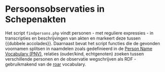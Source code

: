 # Persoonsobservaties in Schepenakten

Het script `findpersons.php` vindt personen - met reguliere expressies - in transcripties en beschrijvingen van akten en markeert deze tussen {{dubbele accolades}}. Daarnaast bevat het script functies die de gevonden voornamen splitsen in naamdelen zoals gedefinieerd in de [Person Name Vocabulary (PNV)](https://w3id.org/pnv), relaties (ouder/kind, echtgenoten) zoeken tussen verschillende personen en de observatie wegschrijven als RDF - gebruikmakend van de [roar](https://leonvanwissen.nl/vocab/roar/docs/) vocabulary.